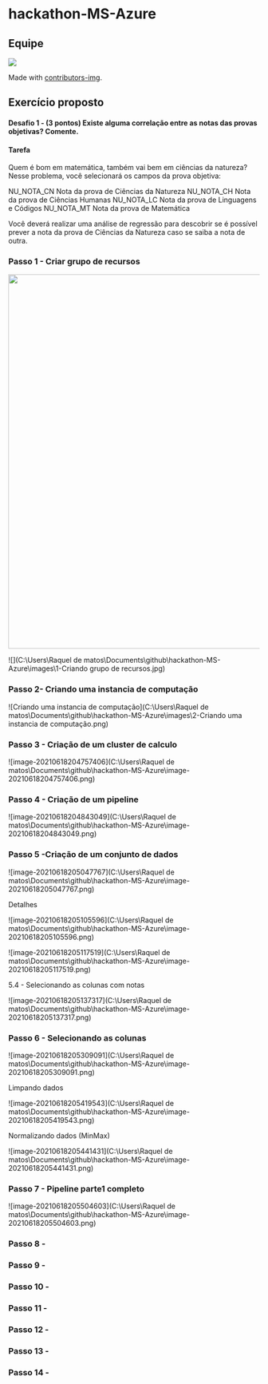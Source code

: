 



# hackathon-MS-Azure

## Equipe

<a href="https://github.com/rockiir/hackathon-MS-Azure/graphs/contributors">
  <img src="https://contrib.rocks/image?repo=rockiir/hackathon-MS-Azure" />
</a>

Made with [contributors-img](https://contrib.rocks).

## Exercício proposto

#### Desafio 1 - (3 pontos) Existe alguma correlação entre as notas das provas objetivas? Comente.

#### Tarefa

Quem é bom em matemática, também vai bem em ciências da natureza? Nesse problema, você selecionará os campos da prova objetiva:

NU_NOTA_CN Nota da prova de Ciências da Natureza NU_NOTA_CH Nota da prova de Ciências Humanas NU_NOTA_LC Nota da prova de Linguagens e Códigos NU_NOTA_MT Nota da prova de Matemática

Você deverá realizar uma análise de regressão para descobrir se é possível prever a nota da prova de Ciências da Natureza caso se saiba a nota de outra.

### Passo 1 - Criar grupo de recursos

<img src="C:\Users\Raquel de matos\Documents\github\hackathon-MS-Azure\images\1-Criando grupo de recursos.jpg" width="750">

![](C:\Users\Raquel de matos\Documents\github\hackathon-MS-Azure\images\1-Criando grupo de recursos.jpg)

### Passo 2-  Criando uma instancia de computação

![Criando uma instancia de computação](C:\Users\Raquel de matos\Documents\github\hackathon-MS-Azure\images\2-Criando uma instancia de computação.png)

### Passo 3 -  Criação de um cluster de calculo

![image-20210618204757406](C:\Users\Raquel de matos\Documents\github\hackathon-MS-Azure\image-20210618204757406.png)

### Passo 4 -  Criação de um pipeline

![image-20210618204843049](C:\Users\Raquel de matos\Documents\github\hackathon-MS-Azure\image-20210618204843049.png)

### Passo 5 -Criação de um conjunto de dados

![image-20210618205047767](C:\Users\Raquel de matos\Documents\github\hackathon-MS-Azure\image-20210618205047767.png)

Detalhes

![image-20210618205105596](C:\Users\Raquel de matos\Documents\github\hackathon-MS-Azure\image-20210618205105596.png)



![image-20210618205117519](C:\Users\Raquel de matos\Documents\github\hackathon-MS-Azure\image-20210618205117519.png)

5.4 - Selecionando as colunas com notas

![image-20210618205137317](C:\Users\Raquel de matos\Documents\github\hackathon-MS-Azure\image-20210618205137317.png)

### Passo 6 - Selecionando as colunas

![image-20210618205309091](C:\Users\Raquel de matos\Documents\github\hackathon-MS-Azure\image-20210618205309091.png)

Limpando dados

![image-20210618205419543](C:\Users\Raquel de matos\Documents\github\hackathon-MS-Azure\image-20210618205419543.png)

Normalizando dados (MinMax)

![image-20210618205441431](C:\Users\Raquel de matos\Documents\github\hackathon-MS-Azure\image-20210618205441431.png)



### Passo 7 -  Pipeline parte1 completo

![image-20210618205504603](C:\Users\Raquel de matos\Documents\github\hackathon-MS-Azure\image-20210618205504603.png)



### Passo 8 -



### Passo 9 -



### Passo 10  -



### Passo 11 -



### Passo 12 -

### Passo 13 -

### Passo 14 -


